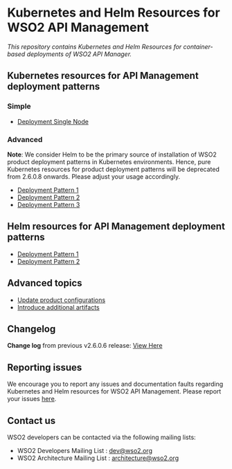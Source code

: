 # Kubernetes and Helm Resources for WSO2 API Management

*This repository contains Kubernetes and Helm Resources for container-based deployments
of WSO2 API Manager.*

## Kubernetes resources for API Management deployment patterns

### Simple

* [Deployment Single Node](simple/README.md)

### Advanced

**Note**: We consider Helm to be the primary source of installation of WSO2 product deployment patterns in Kubernetes environments. Hence, pure Kubernetes resources for product deployment patterns will be deprecated from 2.6.0.8 onwards. Please adjust your usage accordingly.

* [Deployment Pattern 1](advanced/pattern-1/README.md)
* [Deployment Pattern 2](advanced/pattern-2/README.md)
* [Deployment Pattern 3](advanced/pattern-3/README.md)

## Helm resources for API Management deployment patterns

* [Deployment Pattern 1](advanced/helm/am-pattern-1/README.md)
* [Deployment Pattern 2](advanced/helm/am-pattern-2/README.md)

## Advanced topics

* [Update product configurations](advanced/ManageConfigurations.md)
* [Introduce additional artifacts](advanced/ManageArtifacts.md)

## Changelog

**Change log** from previous v2.6.0.6 release: [View Here](CHANGELOG.md)

## Reporting issues

We encourage you to report any issues and documentation faults regarding Kubernetes and Helm resources
for WSO2 API Management. Please report your issues [here](https://github.com/wso2/kubernetes-apim/issues).

## Contact us

WSO2 developers can be contacted via the following mailing lists:

* WSO2 Developers Mailing List : [dev@wso2.org](mailto:dev@wso2.org)
* WSO2 Architecture Mailing List : [architecture@wso2.org](mailto:architecture@wso2.org)
